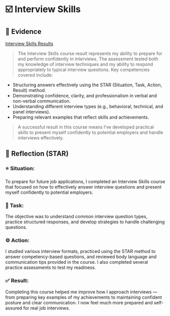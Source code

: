 # ☑️ Interview Skills

## 📎 Evidence
[Interview Skills Results](./evidence/interview-skills.pdf)  
> The Interview Skills course result represents my ability to prepare for and perform confidently in interviews. The assessment tested both my knowledge of interview techniques and my ability to respond appropriately to typical interview questions.
Key competencies covered include:
- Structuring answers effectively using the STAR (Situation, Task, Action, Result) method.
- Demonstrating confidence, clarity, and professionalism in verbal and non-verbal communication.
- Understanding different interview types (e.g., behavioral, technical, and panel interviews).
- Preparing relevant examples that reflect skills and achievements.
> A successful result in this course means I’ve developed practical skills to present myself confidently to potential employers and handle interviews effectively.

## 💬 Reflection (STAR)

### ⭐ Situation:
To prepare for future job applications, I completed an Interview Skills course that focused on how to effectively answer interview questions and present myself confidently to potential employers.

### 🎯 Task:
The objective was to understand common interview question types, practice structured responses, and develop strategies to handle challenging questions.

### ⚙️ Action:
I studied various interview formats, practiced using the STAR method to answer competency-based questions, and reviewed body language and communication tips provided in the course. I also completed several practice assessments to test my readiness.

### ✅ Result:
Completing this course helped me improve how I approach interviews — from preparing key examples of my achievements to maintaining confident posture and clear communication. I now feel much more prepared and self-assured for real job interviews.

